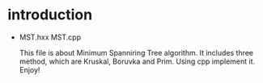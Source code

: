 # introduction

- MST.hxx MST.cpp
  
  This file is about Minimum Spanniring Tree 
  algorithm. It includes three method, which are Kruskal, 
  Boruvka and Prim. Using cpp implement it. Enjoy!